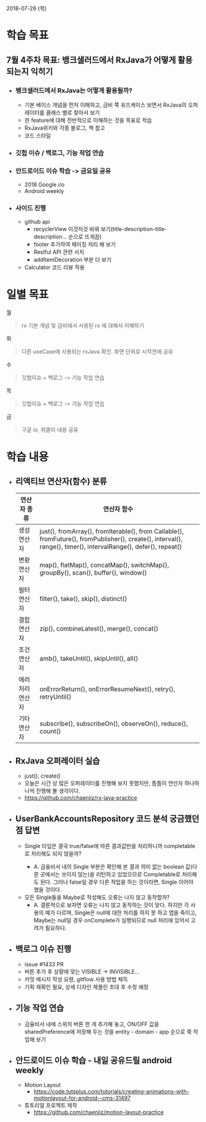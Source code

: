 2018-07-26 (목)

# 학습 목표

## 7월 4주차 목표: 뱅크샐러드에서 RxJava가 어떻게 활용되는지 익히기

- ### 뱅크샐러드에서 RxJava는 어떻게 활용될까?

  - 기본 베이스 개념을 먼저 이해하고, 금비 쪽 유즈케이스 보면서 RxJava의 오퍼레이터를 클래스 별로 찾아서 보기
  - 한 feature에 대해 전반적으로 이해하는 것을 목표로 학습
  - RxJava위키와 각종 블로그, 책 참고
  - 코드 스타일

- ### 깃헙 이슈 / 백로그, 기능 작업 연습

- ### 안드로이드 이슈 학습 -> 금요일 공유

  - 2018 Google i/o
  - Android weekly

- ### 사이드 진행

  - github api
    - recyclerView 이것저것 바꿔 보기(title-description-title-description… 순으로 뜨게끔)
    - footer 추가하여 페이징 처리 해 보기
    - Restful API 관련 서치
    - addItemDecoration 부분 더 보기
  - Calculator 코드 리뷰 적용

# 일별 목표

월

> rx 기본 개념 및 금비에서 사용된 rx 에 대해서 이해하기

화

> 다른 useCase에 사용되는 rxJava 확인. 화면 단위로 시작전에 공유

수  

> 깃헙이슈 + 백로그 -> 기능 작업 연습

목

> 깃헙이슈 + 백로그 -> 기능 작업 연습

금

> 구글 io, 위클리 내용 공유



# 학습 내용

- ## 리액티브 연산자(함수) 분류

  | 연산자 종류      | 연산자 함수                                                  |
  | ---------------- | ------------------------------------------------------------ |
  | 생성 연산자      | just(), fromArray(), fromIterable(), from Callable(), fromFuture(), fromPublisher(), create(), interval(), range(), timer(), intervalRange(), defer(), repeat() |
  | 변환 연산자      | map(), flatMap(), concatMap(), switchMap(), groupBy(), scan(), buffer(), window() |
  | 필터 연산자      | filter(), take(), skip(), distinct()                         |
  | 결합 연산자      | zip(), combineLatest(), merge(), concat()                    |
  | 조건 연산자      | amb(), takeUntil(), skipUntil(), all()                       |
  | 에러 처리 연산자 | onErrorReturn(), onErrorResumeNext(), retry(), retryUntil()  |
  | 기타 연산자      | subscribe(), subscribeOn(), observeOn(), reduce(), count()   |

  

- ## RxJava 오퍼레이터 실습

  - just(), create()
  - 오늘은 시간 상 많은 오퍼레이터를 진행해 보지 못했지만, 틈틈이 연산자 하나하나씩 진행해 볼 생각이다. 
  - https://github.com/chaeniiz/rx-java-practice

  

- ## UserBankAccountsRepository 코드 분석 궁금했던 점 답변

  - Single<Boolean> 타입은 결국 true/false에 따른 결과값만을 처리하니까 completable로 처리해도 되지 않을까?
    - A. 금융비서 내의 Single<Boolean> 부분은 확인해 본 결과 의미 없는 boolean 값(다른 곳에서는 쓰이지 않는)을 리턴하고 있었으므로 Completable로 처리해도 된다. 그러나 false일 경우 다른 작업을 하는 것이라면, Single<Boolean> 이어야 했을 것이다.
  - 모든 Single들을 Maybe로 작성해도 오류는 나지 않고 동작할까?
    - A. 결론적으로 보자면 오류는 나지 않고 동작하는 것이 맞다. 하지만 각 사용의 예가 다르며, Single은 null에 대한 처리를 하지 못 하고 앱을 죽이고, Maybe는 null일 경우 onComplete가 실행되므로 null 처리에 있어서 고려가 필요하다.



- ## 백로그 이슈 진행

  - issue #1433 PR
  - 버튼 추가 후 상황에 맞는 VISIBLE -> INVISIBLE...
  - 커밋 메시지 작성 요령, gitflow 사용 방법 체득
  - 기획 재확인 필요, 상세 디자인 제플린 초대 후 수정 예정



- ## 기능 작업 연습

  - 금융비서 내에 스위치 버튼 한 개 추가해 놓고, ON/OFF 값을 sharedPreference에 저장해 두는 것을 entity - domain - app 순으로 쭉 작업해 보기



- ## 안드로이드 이슈 학습 - 내일 공유드릴 android weekly

  - Motion Layout
    - https://code.tutsplus.com/tutorials/creating-animations-with-motionlayout-for-android--cms-31497
  - 튜토리얼 프로젝트 제작
    - https://github.com/chaeniiz/motion-layout-practice


